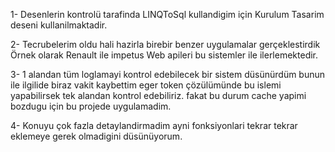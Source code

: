 1- Desenlerin kontrolü tarafinda LINQToSql kullandigim için Kurulum Tasarim deseni kullanilmaktadir. 

2- Tecrubelerim oldu hali hazirla birebir benzer uygulamalar gerçeklestirdik Örnek olarak Renault ile impetus Web apileri bu sistemler ile ilerlemektedir. 

3- 1 alandan tüm loglamayi kontrol edebilecek bir sistem düsünürdüm bunun ile ilgilide biraz vakit kaybettim eger token çözülümünde bu islemi yapabilirsek tek alandan kontrol edebiliriz. fakat bu durum cache yapimi bozdugu için bu projede uygulamadim. 

4- Konuyu çok fazla detaylandirmadim ayni fonksiyonlari tekrar tekrar eklemeye gerek olmadigini düsünüyorum.

